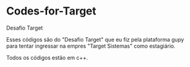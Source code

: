 # Codes-for-Target
Desafio Target

Esses códigos são do "Desafio Target" que eu fiz pela plataforma gupy para tentar ingressar na empres "Target Sistemas" como estagiário.

Todos os códigos estão em c++.
